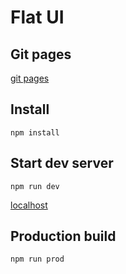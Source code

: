 # Flat UI

## Git pages
[git pages](https://prodderman.github.io/FlatUI/dist/authorization.html)

## Install
```commandline
npm install
```

## Start dev server

```commandline
npm run dev
```

[localhost](http://localhost:8080/)

## Production build

```commandline
npm run prod
```
